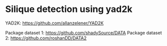 
# Silique detection using yad2k

YAD2K: https://github.com/allanzelener/YAD2K

Package dataset 1: https://github.com/shadySource/DATA
Package dataset 2: https://github.com/roshanDD/DATA2
